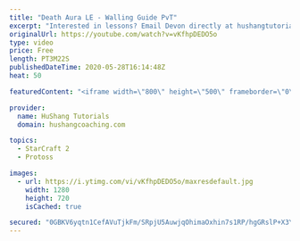 ```yaml
---
title: "Death Aura LE - Walling Guide PvT"
excerpt: "Interested in lessons? Email Devon directly at hushangtutorials@outlook.com ------------------------------------------------------------------------------------------------------- Want to support HuShang Tutorials directly? Patreon is a website where you can contribute a monthly donation that will help"
originalUrl: https://youtube.com/watch?v=vKfhpDEDO5o
type: video
price: Free
length: PT3M22S
publishedDateTime: 2020-05-28T16:14:48Z
heat: 50

featuredContent: "<iframe width=\"800\" height=\"500\" frameborder=\"0\" src=\"https://www.youtube.com/embed/vKfhpDEDO5o\" allow=\"accelerometer; autoplay; encrypted-media; gyroscope; picture-in-picture\" allowfullscreen></iframe>"

provider:
  name: HuShang Tutorials
  domain: hushangcoaching.com

topics:
  - StarCraft 2
  - Protoss

images:
  - url: https://i.ytimg.com/vi/vKfhpDEDO5o/maxresdefault.jpg
    width: 1280
    height: 720
    isCached: true

secured: "0GBKV6yqtn1CefAVuTjkFm/SRpjU5AuwjqOhimaOxhin7s1RP/hgGRslP+X3Y9uV2r+b8+q6POH9a4JkD6I0bDw0xUquuTI+lWa7n+ViJH7Af+tjtaHZTv8931aSruvkVbIeYPjMPrLYbopB8FdR3UZ0jimA9FBNWBnc9iPkKBHFzWr4wVhhGVEVZXj82i2dyRBHxFctbIdD8u8tT5Dj+8cF55sT+4JZZgn7yMMKkVuY0fUiSItAYDhyhsGxadOlOMVwhg0nR61wNlkl3X3jqxCBk/friHdFKb6Sv3ELZ2iNCeTu5tVDDcJb9hofBBW54JPfgoDzPqPLwbIFd6nCXGIXt+kc+c26bZ9/Rh6oBJYhSj65MQLa5qwoYI65GVdOsWEZ+hC2VgiSM12qWemJv7QqIM9Sgc64O2po4EN6UnY=;q8RugELSb4Ssv6ZE6ZgebA=="
---
```


